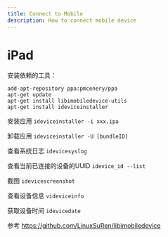 ```yaml
---
title: Connect to Mobile
description: How to connect mobile device
---
```


# iPad

安装依赖的工具：

```
add-apt-repository ppa:pmcenery/ppa
apt-get update
apt-get install libimobiledevice-utils
apt-get install ideviceinstaller
```

安装应用 `ideviceinstaller -i xxx.ipa`

卸载应用 `ideviceinstaller -U [bundleID]`

查看系统日志 `idevicesyslog`

查看当前已连接的设备的UUID `idevice_id --list`

截图 `idevicescreenshot`

查看设备信息 `videviceinfo`

获取设备时间 `idevicedate`

参考 https://github.com/LinuxSuRen/libimobiledevice